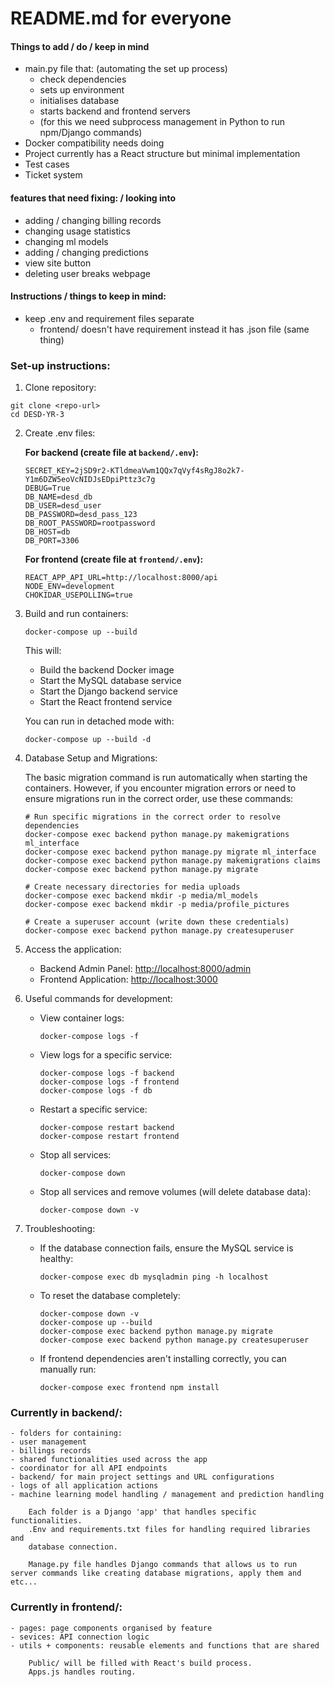 # README.md for everyone 

#### Things to add / do / keep in mind
- main.py file that: (automating the set up process)
	- check dependencies 
	- sets up environment
	- initialises database
	- starts backend and frontend servers 
	- (for this we need subprocess management in Python to run npm/Django commands)
- Docker compatibility needs doing 
- Project currently has a React structure but minimal implementation 
- Test cases
- Ticket system





#### features that need fixing: / looking into 

- adding / changing billing records 
- changing usage statistics 
- changing ml models 
- adding / changing predictions 
- view site button 
- deleting user breaks webpage 






#### Instructions / things to keep in mind:

- keep .env and requirement files separate 
	- frontend/ doesn't have requirement instead it has .json file (same thing)


### Set-up instructions:

1. Clone repository:
```
git clone <repo-url>
cd DESD-YR-3
```

2. Create .env files:
   
   **For backend (create file at `backend/.env`):**
   ```
   SECRET_KEY=2jSD9r2-KTldmeaVwm1QQx7qVyf4sRgJ8o2k7-Y1m6DZW5eoVcNIDJsEDpiPttz3c7g
   DEBUG=True
   DB_NAME=desd_db
   DB_USER=desd_user
   DB_PASSWORD=desd_pass_123
   DB_ROOT_PASSWORD=rootpassword
   DB_HOST=db
   DB_PORT=3306
   ```
   
   **For frontend (create file at `frontend/.env`):**
   ```
   REACT_APP_API_URL=http://localhost:8000/api
   NODE_ENV=development
   CHOKIDAR_USEPOLLING=true
   ```

3. Build and run containers:
   ```
   docker-compose up --build
   ```
   This will:
   - Build the backend Docker image
   - Start the MySQL database service
   - Start the Django backend service
   - Start the React frontend service
   
   You can run in detached mode with:
   ```
   docker-compose up --build -d
   ```

4. Database Setup and Migrations:
   
   The basic migration command is run automatically when starting the containers. However, if you encounter migration errors or need to ensure migrations run in the correct order, use these commands:
   
   ```
   # Run specific migrations in the correct order to resolve dependencies
   docker-compose exec backend python manage.py makemigrations ml_interface
   docker-compose exec backend python manage.py migrate ml_interface
   docker-compose exec backend python manage.py makemigrations claims
   docker-compose exec backend python manage.py migrate
   
   # Create necessary directories for media uploads
   docker-compose exec backend mkdir -p media/ml_models
   docker-compose exec backend mkdir -p media/profile_pictures
   
   # Create a superuser account (write down these credentials)
   docker-compose exec backend python manage.py createsuperuser
   ```

5. Access the application:
   - Backend Admin Panel: [http://localhost:8000/admin](http://localhost:8000/admin)
   - Frontend Application: [http://localhost:3000](http://localhost:3000)

6. Useful commands for development:
   - View container logs:
     ```
     docker-compose logs -f
     ```
   - View logs for a specific service:
     ```
     docker-compose logs -f backend
     docker-compose logs -f frontend
     docker-compose logs -f db
     ```
   - Restart a specific service:
     ```
     docker-compose restart backend
     docker-compose restart frontend
     ```
   - Stop all services:
     ```
     docker-compose down
     ```
   - Stop all services and remove volumes (will delete database data):
     ```
     docker-compose down -v
     ```

7. Troubleshooting:
   - If the database connection fails, ensure the MySQL service is healthy:
     ```
     docker-compose exec db mysqladmin ping -h localhost
     ```
   - To reset the database completely:
     ```
     docker-compose down -v
     docker-compose up --build
     docker-compose exec backend python manage.py migrate
     docker-compose exec backend python manage.py createsuperuser
     ```
   - If frontend dependencies aren't installing correctly, you can manually run:
     ```
     docker-compose exec frontend npm install
     ```

### Currently in backend/: 
	- folders for containing:
	- user management 
	- billings records
	- shared functionalities used across the app 
	- coordinator for all API endpoints 
	- backend/ for main project settings and URL configurations 
	- logs of all application actions 
	- machine learning model handling / management and prediction handling 

		Each folder is a Django 'app' that handles specific functionalities. 
		.Env and requirements.txt files for handling required libraries and 
		database connection. 

		Manage.py file handles Django commands that allows us to run server commands like creating database migrations, apply them and etc... 

### Currently in frontend/:
	- pages: page components organised by feature 
	- sevices: API connection logic 
	- utils + components: reusable elements and functions that are shared 

		Public/ will be filled with React's build process.
		Apps.js handles routing.
